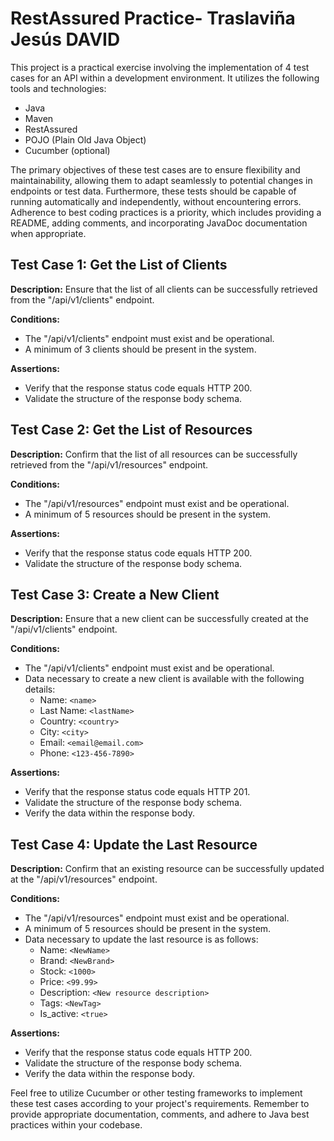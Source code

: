 # RestAssured Practice- Traslaviña Jesús DAVID

This project is a practical exercise involving the implementation of 4 test cases for an API within a development environment. It utilizes the following tools and technologies:

- Java
- Maven
- RestAssured
- POJO (Plain Old Java Object)
- Cucumber (optional)

The primary objectives of these test cases are to ensure flexibility and maintainability, allowing them to adapt seamlessly to potential changes in endpoints or test data. Furthermore, these tests should be capable of running automatically and independently, without encountering errors. Adherence to best coding practices is a priority, which includes providing a README, adding comments, and incorporating JavaDoc documentation when appropriate.

## Test Case 1: Get the List of Clients

**Description:**
Ensure that the list of all clients can be successfully retrieved from the "/api/v1/clients" endpoint.

**Conditions:**
- The "/api/v1/clients" endpoint must exist and be operational.
- A minimum of 3 clients should be present in the system.

**Assertions:**
- Verify that the response status code equals HTTP 200.
- Validate the structure of the response body schema.

## Test Case 2: Get the List of Resources

**Description:**
Confirm that the list of all resources can be successfully retrieved from the "/api/v1/resources" endpoint.

**Conditions:**
- The "/api/v1/resources" endpoint must exist and be operational.
- A minimum of 5 resources should be present in the system.

**Assertions:**
- Verify that the response status code equals HTTP 200.
- Validate the structure of the response body schema.

## Test Case 3: Create a New Client

**Description:**
Ensure that a new client can be successfully created at the "/api/v1/clients" endpoint.

**Conditions:**
- The "/api/v1/clients" endpoint must exist and be operational.
- Data necessary to create a new client is available with the following details:
  - Name: `<name>`
  - Last Name: `<lastName>`
  - Country: `<country>`
  - City: `<city>`
  - Email: `<email@email.com>`
  - Phone: `<123-456-7890>`

**Assertions:**
- Verify that the response status code equals HTTP 201.
- Validate the structure of the response body schema.
- Verify the data within the response body.

## Test Case 4: Update the Last Resource

**Description:**
Confirm that an existing resource can be successfully updated at the "/api/v1/resources" endpoint.

**Conditions:**
- The "/api/v1/resources" endpoint must exist and be operational.
- A minimum of 5 resources should be present in the system.
- Data necessary to update the last resource is as follows:
  - Name: `<NewName>`
  - Brand: `<NewBrand>`
  - Stock: `<1000>`
  - Price: `<99.99>`
  - Description: `<New resource description>`
  - Tags: `<NewTag>`
  - Is_active: `<true>`

**Assertions:**
- Verify that the response status code equals HTTP 200.
- Validate the structure of the response body schema.
- Verify the data within the response body.

Feel free to utilize Cucumber or other testing frameworks to implement these test cases according to your project's requirements. Remember to provide appropriate documentation, comments, and adhere to Java best practices within your codebase.
